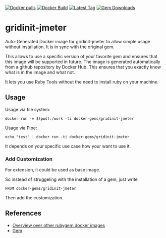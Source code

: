 [![Docker pulls](https://img.shields.io/docker/pulls/rubygem/gridinit-jmeter.svg)](https://hub.docker.com/r/rubygem/gridinit-jmeter/)
[![Docker Build](https://img.shields.io/docker/automated/rubygem/gridinit-jmeter.svg)](https://hub.docker.com/r/rubygem/gridinit-jmeter/)
[![Latest Tag](https://img.shields.io/github/tag/docker-rubygem/gridinit-jmeter.svg)](https://hub.docker.com/r/rubygem/gridinit-jmeter/)
[![Gem Downloads](https://img.shields.io/gem/dt/gridinit-jmeter.svg)](https://rubygems.org/gems/gridinit-jmeter/)
# gridinit-jmeter

Auto-Generated Docker image for gridinit-jmeter to allow simple usage without installation.
It is in sync with the original gem.

This allows to use a specific version of your favorite gem and ensures that this image will be supported in future.
The image is generated automatically from a github repository by Docker Hub.
This ensures that you exactly know what is in the image and what not.

It lets you use Ruby Tools without the need to install ruby on your machine.

## Usage

Usage via file system:

`docker run -v $(pwd):/work -ti docker-gems/gridinit-jmeter`

Usage via Pipe:

`echo "test" | docker run -ti docker-gems/gridinit-jmeter`

It depends on your specific use case how your want to use it.

### Add Customization

For extension, it could be used as base image.

So instead of struggeling with the installation of a gem, just write

`FROM docker-gems/gridinit-jmeter`

Then add the customization.

## References

 - [Overview over other rubygem docker images](https://github.com/thinkbot/docker-rubygem)
 - [Gem](https://rubygems.org/gems/gridinit-jmeter/)
